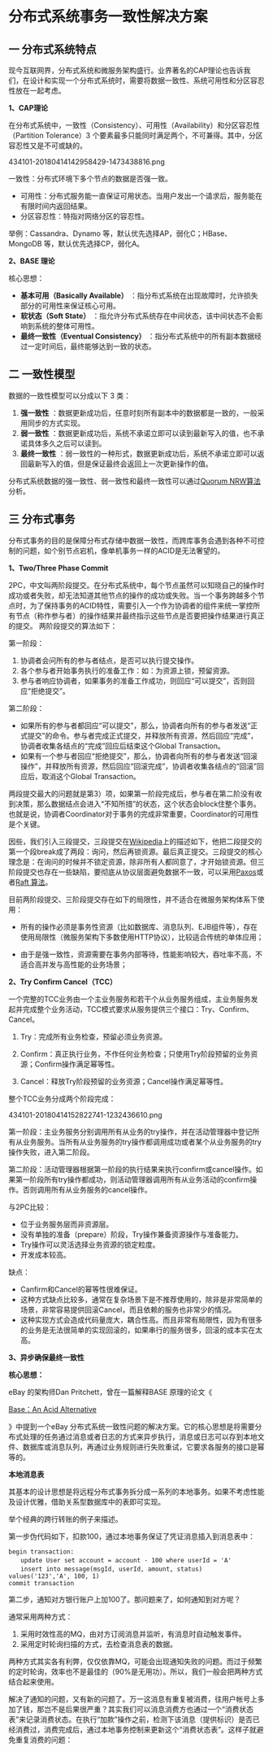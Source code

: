 # 分布式系统事务一致性解决方案

## **一 分布式系统特点**

现今互联网界，分布式系统和微服务架构盛行。业界著名的CAP理论也告诉我们，在设计和实现一个分布式系统时，需要将数据一致性、系统可用性和分区容忍性放在一起考虑。

**1、CAP理论**

在分布式系统中，一致性（Consistency）、可用性（Availability）和分区容忍性（Partition Tolerance）3 个要素最多只能同时满足两个，不可兼得。其中，分区容忍性又是不可或缺的。

434101-20180414142958429-1473438816.png

一致性：分布式环境下多个节点的数据是否强一致。

* 可用性：分布式服务能一直保证可用状态。当用户发出一个请求后，服务能在有限时间内返回结果。
* 分区容忍性：特指对网络分区的容忍性。

举例：Cassandra、Dynamo 等，默认优先选择AP，弱化C；HBase、MongoDB 等，默认优先选择CP，弱化A。

**2、BASE 理论**

核心思想：

* **基本可用（Basically Available）**
  ：指分布式系统在出现故障时，允许损失部分的可用性来保证核心可用。
* **软状态（Soft State）**
  ：指允许分布式系统存在中间状态，该中间状态不会影响到系统的整体可用性。
* **最终一致性（Eventual Consistency）**
  ：指分布式系统中的所有副本数据经过一定时间后，最终能够达到一致的状态。

## **二 一致性模型**

数据的一致性模型可以分成以下 3 类：

1. **强一致性**
   ：数据更新成功后，任意时刻所有副本中的数据都是一致的，一般采用同步的方式实现。
2. **弱一致性**
   ：数据更新成功后，系统不承诺立即可以读到最新写入的值，也不承诺具体多久之后可以读到。
3. **最终一致性**
   ：弱一致性的一种形式，数据更新成功后，系统不承诺立即可以返回最新写入的值，但是保证最终会返回上一次更新操作的值。

分布式系统数据的强一致性、弱一致性和最终一致性可以通过[Quorum NRW算法](https://en.wikipedia.org/wiki/Quorum_%28distributed_computing%29)分析。

## **三 分布式事务**

分布式事务的目的是保障分布式存储中数据一致性，而跨库事务会遇到各种不可控制的问题，如个别节点宕机，像单机事务一样的ACID是无法奢望的。

**1、Two/Three Phase Commit**

2PC，中文叫两阶段提交。在分布式系统中，每个节点虽然可以知晓自己的操作时成功或者失败，却无法知道其他节点的操作的成功或失败。当一个事务跨越多个节点时，为了保持事务的ACID特性，需要引入一个作为协调者的组件来统一掌控所有节点（称作参与者）的操作结果并最终指示这些节点是否要把操作结果进行真正的提交。 两阶段提交的算法如下：

第一阶段：

1. 协调者会问所有的参与者结点，是否可以执行提交操作。
2. 各个参与者开始事务执行的准备工作：如：为资源上锁，预留资源。
3. 参与者响应协调者，如果事务的准备工作成功，则回应“可以提交”，否则回应“拒绝提交”。

第二阶段：

* 如果所有的参与者都回应“可以提交”，那么，协调者向所有的参与者发送“正式提交”的命令。参与者完成正式提交，并释放所有资源，然后回应“完成”，协调者收集各结点的“完成”回应后结束这个Global Transaction。
* 如果有一个参与者回应“拒绝提交”，那么，协调者向所有的参与者发送“回滚操作”，并释放所有资源，然后回应“回滚完成”，协调者收集各结点的“回滚”回应后，取消这个Global Transaction。

两段提交最大的问题就是第3）项，如果第一阶段完成后，参与者在第二阶没有收到决策，那么数据结点会进入“不知所措”的状态，这个状态会block住整个事务。也就是说，协调者Coordinator对于事务的完成非常重要，Coordinator的可用性是个关键。

因些，我们引入三段提交，三段提交在[Wikipedia](http://en.wikipedia.org/wiki/Three-phase_commit_protocol)上的描述如下，他把二段提交的第一个段break成了两段：询问，然后再锁资源。最后真正提交。三段提交的核心理念是：在询问的时候并不锁定资源，除非所有人都同意了，才开始锁资源。但三阶段提交也存在一些缺陷，要彻底从协议层面避免数据不一致，可以采用[Paxos](https://en.wikipedia.org/wiki/Paxos_%28computer_science%29)或者[Raft 算法](https://raft.github.io/)。

目前两阶段提交、三阶段提交存在如下的局限性，并不适合在微服务架构体系下使用：

* 所有的操作必须是事务性资源（比如数据库、消息队列、EJB组件等），存在使用局限性（微服务架构下多数使用HTTP协议），比较适合传统的单体应用；

* 由于是强一致性，资源需要在事务内部等待，性能影响较大，吞吐率不高，不适合高并发与高性能的业务场景；

**2、Try Confirm Cancel（TCC）**

一个完整的TCC业务由一个主业务服务和若干个从业务服务组成，主业务服务发起并完成整个业务活动，TCC模式要求从服务提供三个接口：Try、Confirm、Cancel。

1. Try：完成所有业务检查，预留必须业务资源。
2. Confirm：真正执行业务，不作任何业务检查；只使用Try阶段预留的业务资源；Confirm操作满足幂等性。

3. Cancel：释放Try阶段预留的业务资源；Cancel操作满足幂等性。

整个TCC业务分成两个阶段完成：

434101-20180414152822741-1232436610.png

第一阶段：主业务服务分别调用所有从业务的try操作，并在活动管理器中登记所有从业务服务。当所有从业务服务的try操作都调用成功或者某个从业务服务的try操作失败，进入第二阶段。

第二阶段：活动管理器根据第一阶段的执行结果来执行confirm或cancel操作。如果第一阶段所有try操作都成功，则活动管理器调用所有从业务活动的confirm操作。否则调用所有从业务服务的cancel操作。

与2PC比较：

* 位于业务服务层而非资源层。
* 没有单独的准备（prepare）阶段，Try操作兼备资源操作与准备能力。
* Try操作可以灵活选择业务资源的锁定粒度。
* 开发成本较高。

缺点：

* Canfirm和Cancel的幂等性很难保证。
* 这种方式缺点比较多，通常在复杂场景下是不推荐使用的，除非是非常简单的场景，非常容易提供回滚Cancel，而且依赖的服务也非常少的情况。
* 这种实现方式会造成代码量庞大，耦合性高。而且非常有局限性，因为有很多的业务是无法很简单的实现回滚的，如果串行的服务很多，回滚的成本实在太高。

**3、异步确保最终一致性**

**核心思想：**

eBay 的架构师Dan Pritchett，曾在一篇解释BASE 原理的论文《

[Base：An Acid Alternative](https://queue.acm.org/detail.cfm?id=1394128)

》中提到一个eBay 分布式系统一致性问题的解决方案。它的核心思想是将需要分布式处理的任务通过消息或者日志的方式来异步执行，消息或日志可以存到本地文件、数据库或消息队列，再通过业务规则进行失败重试，它要求各服务的接口是幂等的。

**本地消息表**

其基本的设计思想是将远程分布式事务拆分成一系列的本地事务。如果不考虑性能及设计优雅，借助关系型数据库中的表即可实现。

举个经典的跨行转账的例子来描述。

第一步伪代码如下，扣款100，通过本地事务保证了凭证消息插入到消息表中：

```
begin transaction:
　　update User set account = account - 100 where userId = 'A'
　　insert into message(msgId, userId, amount, status) values('123','A', 100, 1)
commit transaction
```

第二步，通知对方银行账户上加100了。那问题来了，如何通知到对方呢？

通常采用两种方式：

1. 采用时效性高的MQ，由对方订阅消息并监听，有消息时自动触发事件。
2. 采用定时轮询扫描的方式，去检查消息表的数据。

两种方式其实各有利弊，仅仅依靠MQ，可能会出现通知失败的问题。而过于频繁的定时轮询，效率也不是最佳的（90%是无用功）。所以，我们一般会把两种方式结合起来使用。

解决了通知的问题，又有新的问题了。万一这消息有重复被消费，往用户帐号上多加了钱，那岂不是后果很严重？其实我们可以消息消费方也通过一个“消费状态表”来记录消费状态。在执行“加款”操作之前，检测下该消息（提供标识）是否已经消费过，消费完成后，通过本地事务控制来更新这个“消费状态表”。这样子就避免重复消费的问题：

